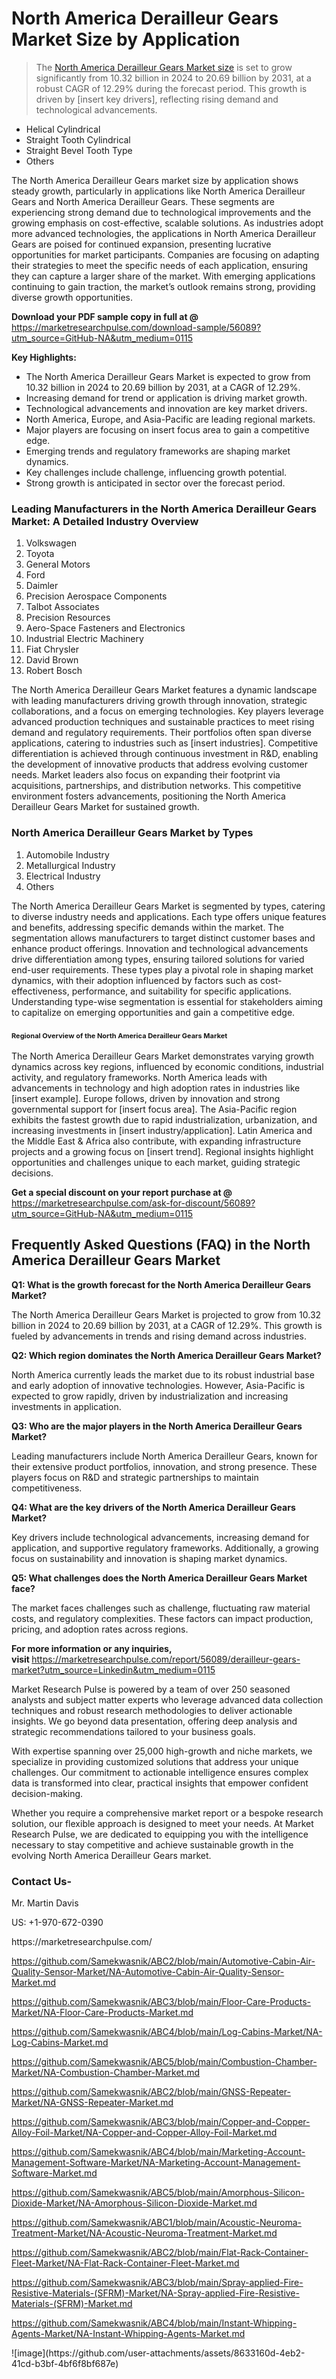 <h1>North America Derailleur Gears Market&nbsp;Size by Application</h1><blockquote><p>The <a href="https://marketresearchpulse.com/download-sample/56089?utm_source=GitHub-NA&amp;utm_medium=0115">North America Derailleur Gears Market size</a> is set to grow significantly from 10.32 billion in 2024 to 20.69 billion by 2031, at a robust CAGR of 12.29% during the forecast period. This growth is driven by [insert key drivers], reflecting rising demand and technological advancements.</p></blockquote><ul><li>Helical Cylindrical<li> Straight Tooth Cylindrical<li> Straight Bevel Tooth Type<li> Others</li></ul><p>The North America Derailleur Gears market size by application shows steady growth, particularly in applications like North America Derailleur Gears and North America Derailleur Gears. These segments are experiencing strong demand due to technological improvements and the growing emphasis on cost-effective, scalable solutions. As industries adopt more advanced technologies, the applications in North America Derailleur Gears are poised for continued expansion, presenting lucrative opportunities for market participants. Companies are focusing on adapting their strategies to meet the specific needs of each application, ensuring they can capture a larger share of the market. With emerging applications continuing to gain traction, the market’s outlook remains strong, providing diverse growth opportunities.</p><p><strong>Download your PDF sample copy in full at @ </strong><a href="https://marketresearchpulse.com/download-sample/56089?utm_source=GitHub-NA&amp;utm_medium=0115">https://marketresearchpulse.com/download-sample/56089?utm_source=GitHub-NA&amp;utm_medium=0115</a></p><p><strong>Key Highlights: </strong></p><ul><li>The North America Derailleur Gears Market is expected to grow from 10.32 billion in 2024 to 20.69 billion by 2031, at a CAGR of 12.29%.</li><li>Increasing demand for trend or application is driving market growth.</li><li>Technological advancements and innovation are key market drivers.</li><li>North America, Europe, and Asia-Pacific are leading regional markets.</li><li>Major players are focusing on insert focus area to gain a competitive edge.</li><li>Emerging trends and regulatory frameworks are shaping market dynamics.</li><li>Key challenges include challenge, influencing growth potential.</li><li>Strong growth is anticipated in sector over the forecast period.</li></ul><h3>Leading Manufacturers in the North America Derailleur Gears Market: A Detailed Industry Overview</h3><ol><li>Volkswagen</li><li>Toyota</li><li>General Motors</li><li>Ford</li><li>Daimler</li><li>Precision Aerospace Components</li><li>Talbot Associates</li><li>Precision Resources</li><li>Aero-Space Fasteners and Electronics</li><li>Industrial Electric Machinery</li><li>Fiat Chrysler</li><li>David Brown</li><li>Robert Bosch</li></ol><div class="flex max-w-full flex-col flex-grow"><div class="min-h-8 text-message flex w-full flex-col items-end gap-2 whitespace-normal break-words [.text-message+&amp;]:mt-5" dir="auto" data-message-author-role="assistant" data-message-id="fd8432e4-4910-450d-b182-61b7bfb0a01f" data-message-model-slug="gpt-4o"><div class="flex w-full flex-col gap-1 empty:hidden first:pt-[3px]"><div class="markdown prose w-full break-words dark:prose-invert light"><p>The North America Derailleur Gears Market features a dynamic landscape with leading manufacturers driving growth through innovation, strategic collaborations, and a focus on emerging technologies. Key players leverage advanced production techniques and sustainable practices to meet rising demand and regulatory requirements. Their portfolios often span diverse applications, catering to industries such as [insert industries]. Competitive differentiation is achieved through continuous investment in R&amp;D, enabling the development of innovative products that address evolving customer needs. Market leaders also focus on expanding their footprint via acquisitions, partnerships, and distribution networks. This competitive environment fosters advancements, positioning the North America Derailleur Gears Market for sustained growth.</p></div></div></div></div><h3>North America Derailleur Gears Market by Types</h3><ol><li>Automobile Industry<li> Metallurgical Industry<li> Electrical Industry<li> Others</li></ol><div class="flex max-w-full flex-col flex-grow"><div class="min-h-8 text-message flex w-full flex-col items-end gap-2 whitespace-normal break-words [.text-message+&amp;]:mt-5" dir="auto" data-message-author-role="assistant" data-message-id="084470be-0bb7-4664-bddf-5156b4f41249" data-message-model-slug="gpt-4o-mini"><div class="flex w-full flex-col gap-1 empty:hidden first:pt-[3px]"><div class="markdown prose w-full break-words dark:prose-invert light"><p>The North America Derailleur Gears Market is segmented by types, catering to diverse industry needs and applications. Each type offers unique features and benefits, addressing specific demands within the market. The segmentation allows manufacturers to target distinct customer bases and enhance product offerings. Innovation and technological advancements drive differentiation among types, ensuring tailored solutions for varied end-user requirements. These types play a pivotal role in shaping market dynamics, with their adoption influenced by factors such as cost-effectiveness, performance, and suitability for specific applications. Understanding type-wise segmentation is essential for stakeholders aiming to capitalize on emerging opportunities and gain a competitive edge.</p></div></div></div></div><h3><span style="font-size: 11px;">Regional Overview of the North America Derailleur Gears Market</span></h3><div class="flex max-w-full flex-col flex-grow"><div class="min-h-8 text-message flex w-full flex-col items-end gap-2 whitespace-normal break-words [.text-message+&amp;]:mt-5" dir="auto" data-message-author-role="assistant" data-message-id="e9038762-ce64-4e30-91c9-9bd413514231" data-message-model-slug="gpt-4o-mini"><div class="flex w-full flex-col gap-1 empty:hidden first:pt-[3px]"><div class="markdown prose w-full break-words dark:prose-invert light"><p>The North America Derailleur Gears Market demonstrates varying growth dynamics across key regions, influenced by economic conditions, industrial activity, and regulatory frameworks. North America leads with advancements in technology and high adoption rates in industries like [insert example]. Europe follows, driven by innovation and strong governmental support for [insert focus area]. The Asia-Pacific region exhibits the fastest growth due to rapid industrialization, urbanization, and increasing investments in [insert industry/application]. Latin America and the Middle East &amp; Africa also contribute, with expanding infrastructure projects and a growing focus on [insert trend]. Regional insights highlight opportunities and challenges unique to each market, guiding strategic decisions.</p></div></div></div></div><p><strong>Get a special discount on your report purchase at @ </strong><a href="https://marketresearchpulse.com/ask-for-discount/56089?utm_source=GitHub-NA&amp;utm_medium=0115">https://marketresearchpulse.com/ask-for-discount/56089?utm_source=GitHub-NA&amp;utm_medium=0115</a></p><h2>Frequently Asked Questions (FAQ) in the North America Derailleur Gears Market</h2><p><strong>Q1: What is the growth forecast for the North America Derailleur Gears Market?</strong></p><p>The North America Derailleur Gears Market is projected to grow from 10.32 billion in 2024 to 20.69 billion by 2031, at a CAGR of 12.29%. This growth is fueled by advancements in trends and rising demand across industries.</p><p><strong>Q2: Which region dominates the North America Derailleur Gears Market?</strong></p><p>North America currently leads the market due to its robust industrial base and early adoption of innovative technologies. However, Asia-Pacific is expected to grow rapidly, driven by industrialization and increasing investments in application.</p><p><strong>Q3: Who are the major players in the North America Derailleur Gears Market?</strong></p><p>Leading manufacturers include North America Derailleur Gears, known for their extensive product portfolios, innovation, and strong presence. These players focus on R&amp;D and strategic partnerships to maintain competitiveness.</p><p><strong>Q4: What are the key drivers of the North America Derailleur Gears Market?</strong></p><p>Key drivers include technological advancements, increasing demand for application, and supportive regulatory frameworks. Additionally, a growing focus on sustainability and innovation is shaping market dynamics.</p><p><strong>Q5: What challenges does the North America Derailleur Gears Market face?</strong></p><p>The market faces challenges such as challenge, fluctuating raw material costs, and regulatory complexities. These factors can impact production, pricing, and adoption rates across regions.</p><p><strong>For more information or any inquiries, visit&nbsp;</strong><a href="https://marketresearchpulse.com/report/56089/derailleur-gears-market?utm_source=Linkedin&utm_medium=0115">https://marketresearchpulse.com/report/56089/derailleur-gears-market?utm_source=Linkedin&utm_medium=0115</a></p><p>Market Research Pulse is powered by a team of over 250 seasoned analysts and subject matter experts who leverage advanced data collection techniques and robust research methodologies to deliver actionable insights. We go beyond data presentation, offering deep analysis and strategic recommendations tailored to your business goals.</p><p>With expertise spanning over 25,000 high-growth and niche markets, we specialize in providing customized solutions that address your unique challenges. Our commitment to actionable intelligence ensures complex data is transformed into clear, practical insights that empower confident decision-making.</p><p>Whether you require a comprehensive market report or a bespoke research solution, our flexible approach is designed to meet your needs. At Market Research Pulse, we are dedicated to equipping you with the intelligence necessary to stay competitive and achieve sustainable growth in the evolving North America Derailleur Gears market.</p><h3><strong>Contact Us-</strong></h3><p>Mr. Martin Davis</p><p>US: +1-970-672-0390</p><p>https://marketresearchpulse.com/</p><p><a href="https://github.com/Samekwasnik/ABC2/blob/main/Automotive-Cabin-Air-Quality-Sensor-Market/NA-Automotive-Cabin-Air-Quality-Sensor-Market.md">https://github.com/Samekwasnik/ABC2/blob/main/Automotive-Cabin-Air-Quality-Sensor-Market/NA-Automotive-Cabin-Air-Quality-Sensor-Market.md</a></p><p><a href="https://github.com/Samekwasnik/ABC3/blob/main/Floor-Care-Products-Market/NA-Floor-Care-Products-Market.md">https://github.com/Samekwasnik/ABC3/blob/main/Floor-Care-Products-Market/NA-Floor-Care-Products-Market.md</a></p><p><a href="https://github.com/Samekwasnik/ABC4/blob/main/Log-Cabins-Market/NA-Log-Cabins-Market.md">https://github.com/Samekwasnik/ABC4/blob/main/Log-Cabins-Market/NA-Log-Cabins-Market.md</a></p><p><a href="https://github.com/Samekwasnik/ABC5/blob/main/Combustion-Chamber-Market/NA-Combustion-Chamber-Market.md">https://github.com/Samekwasnik/ABC5/blob/main/Combustion-Chamber-Market/NA-Combustion-Chamber-Market.md</a></p><p><a href="https://github.com/Samekwasnik/ABC2/blob/main/GNSS-Repeater-Market/NA-GNSS-Repeater-Market.md">https://github.com/Samekwasnik/ABC2/blob/main/GNSS-Repeater-Market/NA-GNSS-Repeater-Market.md</a></p><p><a href="https://github.com/Samekwasnik/ABC3/blob/main/Copper-and-Copper-Alloy-Foil-Market/NA-Copper-and-Copper-Alloy-Foil-Market.md">https://github.com/Samekwasnik/ABC3/blob/main/Copper-and-Copper-Alloy-Foil-Market/NA-Copper-and-Copper-Alloy-Foil-Market.md</a></p><p><a href="https://github.com/Samekwasnik/ABC4/blob/main/Marketing-Account-Management-Software-Market/NA-Marketing-Account-Management-Software-Market.md">https://github.com/Samekwasnik/ABC4/blob/main/Marketing-Account-Management-Software-Market/NA-Marketing-Account-Management-Software-Market.md</a></p><p><a href="https://github.com/Samekwasnik/ABC5/blob/main/Amorphous-Silicon-Dioxide-Market/NA-Amorphous-Silicon-Dioxide-Market.md">https://github.com/Samekwasnik/ABC5/blob/main/Amorphous-Silicon-Dioxide-Market/NA-Amorphous-Silicon-Dioxide-Market.md</a></p><p><a href="https://github.com/Samekwasnik/ABC1/blob/main/Acoustic-Neuroma-Treatment-Market/NA-Acoustic-Neuroma-Treatment-Market.md">https://github.com/Samekwasnik/ABC1/blob/main/Acoustic-Neuroma-Treatment-Market/NA-Acoustic-Neuroma-Treatment-Market.md</a></p><p><a href="https://github.com/Samekwasnik/ABC2/blob/main/Flat-Rack-Container-Fleet-Market/NA-Flat-Rack-Container-Fleet-Market.md">https://github.com/Samekwasnik/ABC2/blob/main/Flat-Rack-Container-Fleet-Market/NA-Flat-Rack-Container-Fleet-Market.md</a></p><p><a href="https://github.com/Samekwasnik/ABC3/blob/main/Spray-applied-Fire-Resistive-Materials-(SFRM)-Market/NA-Spray-applied-Fire-Resistive-Materials-(SFRM)-Market.md">https://github.com/Samekwasnik/ABC3/blob/main/Spray-applied-Fire-Resistive-Materials-(SFRM)-Market/NA-Spray-applied-Fire-Resistive-Materials-(SFRM)-Market.md</a></p><p><a href="https://github.com/Samekwasnik/ABC4/blob/main/Instant-Whipping-Agents-Market/NA-Instant-Whipping-Agents-Market.md">https://github.com/Samekwasnik/ABC4/blob/main/Instant-Whipping-Agents-Market/NA-Instant-Whipping-Agents-Market.md</a></p>
![image](https://github.com/user-attachments/assets/8633160d-4eb2-41cd-b3bf-4bf6f8bf687e)

